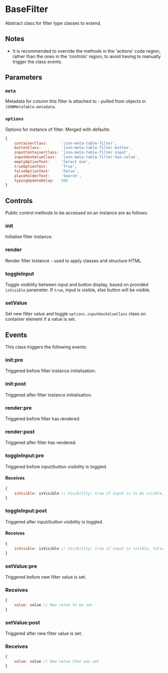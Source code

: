 BaseFilter
==========
Abstract class for filter type classes to extend.

Notes
-----
  - It is recommended to override the methods in the 'actions' code region, rather than the ones
    in the 'controls' region, to avoid having to manually trigger the class events.

Parameters
----------
### `meta`
Metadata for column this filter is attached to - pulled from objects in `JSONMetaTable.metadata`.

### `options`
Options for instance of filter. Merged with defaults:
```javascript
{
    containerClass:      'json-meta-table-filter',
    buttonClass:         'json-meta-table-filter-button',
    inputContainerClass: 'json-meta-table-filter-input',
    inputHasValueClass:  'json-meta-table-filter-has-value',
    emptyOptionText:     'Select one',
    trueOptionText:      'True',
    falseOptionText:     'False',
    placeholderText:     'Search',
    typingUpdateDelay:   500
}
```

Controls
--------
Public control methods to be accessed on an instance are as follows:

### init
Initialise filter instance.

### render
Render filter instance - used to apply classes and structure HTML.

### toggleInput
Toggle visibility between input and button display, based on provided `isVisible` parameter.
If `true`, input is visible, else button will be visible.

### setValue
Set new filter value and toggle `options.inputHasValueClass` class on container element if a value is set.

Events
------
This class triggers the following events:

### init:pre
Triggered before filter instance initialisation.

### init:post
Triggered after filter instance initialisation.

### render:pre
Triggered before filter has rendered.

### render:post
Triggered after filter has rendered.

### toggleInput:pre
Triggered before input/button visibility is toggled.
#### Receives
```javascript
{
    isVisible: isVisible // Visibility: true if input is to be visible, false if button
}
```

### toggleInput:post
Triggered after input/button visibility is toggled.
#### Receives
```javascript
{
    isVisible: isVisible // Visibility: true if input is visible, false if button
}
```

### setValue:pre
Triggered before new filter value is set.
### Receives
```javascript
{
    value: value // New value to be set
}
```

### setValue:post
Triggered after new filter value is set.
### Receives
```javascript
{
    value: value // New value that was set
}
```